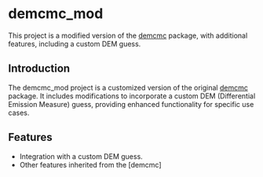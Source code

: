 # demcmc_mod

This project is a modified version of the [demcmc](https://github.com/dstansby/demcmc) package, with additional features, including a custom DEM guess.

## Introduction

The demcmc_mod project is a customized version of the original [demcmc](https://github.com/dstansby/demcmc) package. It includes modifications to incorporate a custom DEM (Differential Emission Measure) guess, providing enhanced functionality for specific use cases.

## Features

- Integration with a custom DEM guess.
- Other features inherited from the [demcmc]


